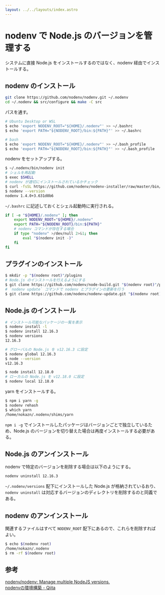 ```yaml
---
layout: ../../layouts/index.astro
---
```


# nodenv で Node.js のバージョンを管理する

システムに直接 Node.js をインストールするのではなく、nodenv 経由でインストールする。

## nodenv のインストール

```bash
git clone https://github.com/nodenv/nodenv.git ~/.nodenv
cd ~/.nodenv && src/configure && make -C src
```

パスを通す。

```bash
# Ubuntu Desktop or WSL
$ echo 'export NODENV_ROOT="${HOME}/.nodenv"' >> ~/.bashrc
$ echo 'export PATH="${NODENV_ROOT}/bin:${PATH}"' >> ~/.bashrc

# bash
$ echo 'export NODENV_ROOT="${HOME}/.nodenv"' >> ~/.bash_profile
$ echo 'export PATH="${NODENV_ROOT}/bin:${PATH}"' >> ~/.bash_profile
```

nodenv をセットアップする。

```bash
$ ~/.nodenv/bin/nodenv init
# シェルを再起動
$ exec $SHELL
# nodenv が適切にインストールされているかチェック
$ curl -fsSL https://github.com/nodenv/nodenv-installer/raw/master/bin/nodenv-doctor | bash
$ nodenv --version
nodenv 1.4.0+3.631d0b6
```

`~/.bashrc` に記述しておくとシェル起動時に実行される。

```bash
if [ -e "${HOME}/.nodenv" ]; then
    export NODENV_ROOT="${HOME}/.nodenv"
    export PATH="${NODENV_ROOT}/bin:${PATH}"
    # nodenv コマンドが存在する場合
    if type "nodenv" >/dev/null 2>&1; then
        eval "$(nodenv init -)"
    fi
fi
```

## プラグインのインストール

```bash
$ mkdir -p "$(nodenv root)"/plugins
# Node.js のインストールを行えるようにする
$ git clone https://github.com/nodenv/node-build.git "$(nodenv root)"/plugins/node-build
# `nodenv update` コマンドで nodenv とプラグインの更新を行う
$ git clone https://github.com/nodenv/nodenv-update.git "$(nodenv root)"/plugins/nodenv-update
```

## Node.js のインストール

```bash
# インストール可能なパッケージの一覧を表示
$ nodenv install -l
$ nodenv install 12.16.3
$ nodenv versions
12.16.3

# グローバルの Node.js を v12.16.3 に設定
$ nodenv global 12.16.3
$ node --version
v12.16.3

$ node install 12.18.0
# ローカルの Node.js を v12.18.0 に設定
$ nodenv local 12.18.0
```

yarn をインストールする。

```bash
$ npm i yarn -g
$ nodenv rehash
$ which yarn
/home/nokazn/.nodenv/shims/yarn
```

`npm i -g` でインストールしたパッケージはバージョンごとで独立しているため、Node.js のバージョンを切り替えた場合は再度インストールする必要がある。

## Node.js  のアンインストール

nodenv で特定のバージョンを削除する場合は以下のようにする。

```bash
nodenv uninstall 12.16.3
```

`~/.nodenv/versions` 配下にインストールした Node.js が格納されているおり、`nodenv uninstall` は対応するバージョンのディレクトリを削除するのと同義である。

## nodenv のアンインストール

関連するファイルはすべて `NODENV_ROOT` 配下にあるので、これらを削除すればよい。

```bash
$ echo $(nodenv root)
/home/nokazn/.nodenv
$ rm -rf $(nodenv root)
```

## 参考

[nodenv/nodenv: Manage multiple NodeJS versions.](https://github.com/nodenv/nodenv)  
[nodenvの環境構築 - Qiita](https://qiita.com/282Haniwa/items/a764cf7ef03939e4cbb1)
